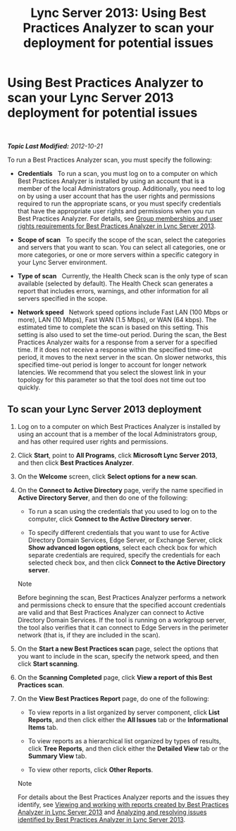 ﻿---
title: 'Lync Server 2013: Using Best Practices Analyzer to scan your deployment for potential issues'
TOCTitle: Using Best Practices Analyzer to scan your deployment for potential issues
ms:assetid: 09c84509-dc91-4e7b-882b-3c467b6b026d
ms:mtpsurl: https://technet.microsoft.com/en-us/library/Gg591343(v=OCS.15)
ms:contentKeyID: 48183359
ms.date: 07/23/2014
mtps_version: v=OCS.15
---

<div data-xmlns="http://www.w3.org/1999/xhtml">

<div class="topic" data-xmlns="http://www.w3.org/1999/xhtml" data-msxsl="urn:schemas-microsoft-com:xslt" data-cs="http://msdn.microsoft.com/en-us/">

<div data-asp="http://msdn2.microsoft.com/asp">

# Using Best Practices Analyzer to scan your Lync Server 2013 deployment for potential issues

</div>

<div id="mainSection">

<div id="mainBody">

<span> </span>

_**Topic Last Modified:** 2012-10-21_

To run a Best Practices Analyzer scan, you must specify the following:

  - **Credentials**   To run a scan, you must log on to a computer on which Best Practices Analyzer is installed by using an account that is a member of the local Administrators group. Additionally, you need to log on by using a user account that has the user rights and permissions required to run the appropriate scans, or you must specify credentials that have the appropriate user rights and permissions when you run Best Practices Analyzer. For details, see [Group memberships and user rights requirements for Best Practices Analyzer in Lync Server 2013](lync-server-2013-group-memberships-and-user-rights-requirements-for-best-practices-analyzer.md).

  - **Scope of scan**   To specify the scope of the scan, select the categories and servers that you want to scan. You can select all categories, one or more categories, or one or more servers within a specific category in your Lync Server environment.

  - **Type of scan**   Currently, the Health Check scan is the only type of scan available (selected by default). The Health Check scan generates a report that includes errors, warnings, and other information for all servers specified in the scope.

  - **Network speed**   Network speed options include Fast LAN (100 Mbps or more), LAN (10 Mbps), Fast WAN (1.5 Mbps), or WAN (64 kbps). The estimated time to complete the scan is based on this setting. This setting is also used to set the time-out period. During the scan, the Best Practices Analyzer waits for a response from a server for a specified time. If it does not receive a response within the specified time-out period, it moves to the next server in the scan. On slower networks, this specified time-out period is longer to account for longer network latencies. We recommend that you select the slowest link in your topology for this parameter so that the tool does not time out too quickly.

<div>

## To scan your Lync Server 2013 deployment

1.  Log on to a computer on which Best Practices Analyzer is installed by using an account that is a member of the local Administrators group, and has other required user rights and permissions.

2.  Click **Start**, point to **All Programs**, click **Microsoft Lync Server 2013**, and then click **Best Practices Analyzer**.

3.  On the **Welcome** screen, click **Select options for a new scan**.

4.  On the **Connect to Active Directory** page, verify the name specified in **Active Directory Server**, and then do one of the following:
    
      - To run a scan using the credentials that you used to log on to the computer, click **Connect to the Active Directory server**.
    
      - To specify different credentials that you want to use for Active Directory Domain Services, Edge Server, or Exchange Server, click **Show advanced logon options**, select each check box for which separate credentials are required, specify the credentials for each selected check box, and then click **Connect to the Active Directory server**.
    
    <div>
    

    > [!NOTE]
    > Before beginning the scan, Best Practices Analyzer performs a network and permissions check to ensure that the specified account credentials are valid and that Best Practices Analyzer can connect to Active Directory Domain Services. If the tool is running on a workgroup server, the tool also verifies that it can connect to Edge Servers in the perimeter network (that is, if they are included in the scan).

    
    </div>

5.  On the **Start a new Best Practices scan** page, select the options that you want to include in the scan, specify the network speed, and then click **Start scanning**.

6.  On the **Scanning Completed** page, click **View a report of this Best Practices scan**.

7.  On the **View Best Practices Report** page, do one of the following:
    
      - To view reports in a list organized by server component, click **List Reports**, and then click either the **All Issues** tab or the **Informational Items** tab.
    
      - To view reports as a hierarchical list organized by types of results, click **Tree Reports**, and then click either the **Detailed View** tab or the **Summary View** tab.
    
      - To view other reports, click **Other Reports**.
    
    <div>
    

    > [!NOTE]
    > For details about the Best Practices Analyzer reports and the issues they identify, see <A href="lync-server-2013-viewing-and-working-with-reports-created-by-best-practices-analyzer.md">Viewing and working with reports created by Best Practices Analyzer in Lync Server 2013</A> and <A href="lync-server-2013-analyzing-and-resolving-issues-identified-by-best-practices-analyzer.md">Analyzing and resolving issues identified by Best Practices Analyzer in Lync Server 2013</A>.

    
    </div>

</div>

</div>

<span> </span>

</div>

</div>

</div>

